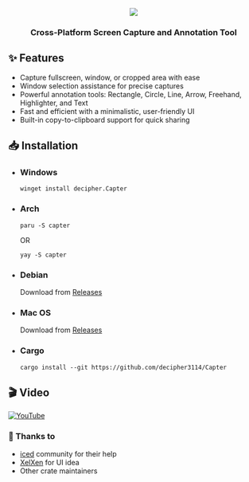 <p align="center">
    <picture>
      <source media="(prefers-color-scheme: dark)" srcset="https://raw.githubusercontent.com/decipher3114/Capter/master/assets/images/banner_dark.png">
      <source media="(prefers-color-scheme: light)" srcset="https://raw.githubusercontent.com/decipher3114/Capter/master/assets/images/banner_light.png">
      <img src="https://raw.githubusercontent.com/decipher3114/Capter/master/assets/images/banner_dark.png">
    </picture>
</p>
<h3 align="center">Cross-Platform Screen Capture and Annotation Tool</h3>

## ✨ Features

- Capture fullscreen, window, or cropped area with ease
- Window selection assistance for precise captures
- Powerful annotation tools: Rectangle, Circle, Line, Arrow, Freehand, Highlighter, and Text
- Fast and efficient with a minimalistic, user-friendly UI
- Built-in copy-to-clipboard support for quick sharing

## 📥 Installation

- ### Windows

  ```
  winget install decipher.Capter
  ```

- ### Arch
  ```
  paru -S capter
  ```
  OR
  ```
  yay -S capter
  ```
- ### Debian

  Download from [Releases](https://github.com/decipher3114/Capter/releases/latest)

- ### Mac OS

  Download from [Releases](https://github.com/decipher3114/Capter/releases/latest)

- ### Cargo
  ```
  cargo install --git https://github.com/decipher3114/Capter
  ```

## 🎬 Video

[![YouTube](http://i.ytimg.com/vi/1RSB8945yJA/0.jpg)](https://www.youtube.com/watch?v=1RSB8945yJA)

### 🙌 Thanks to

- [iced](https://github.com/iced-rs) community for their help
- [XelXen](https://github.com/xelxen) for UI idea
- Other crate maintainers
